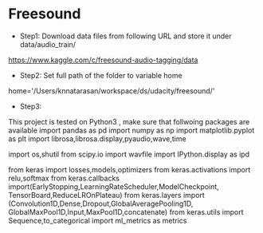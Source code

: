 # Freesound

* Step1:
Download data files from following URL and store it under data/audio_train/

https://www.kaggle.com/c/freesound-audio-tagging/data


* Step2:
Set full path of the folder to variable home

home='/Users/knnatarasan/workspace/ds/udacity/freesound/'

* Step3:

This project is tested on Python3 , make sure that follwoing packages are available 
import pandas as pd
import numpy as np
import matplotlib.pyplot as plt
import librosa,librosa.display,pyaudio,wave,time

import os,shutil
from scipy.io import wavfile
import IPython.display as ipd

from keras import losses,models,optimizers
from keras.activations import relu,softmax
from keras.callbacks import(EarlyStopping,LearningRateScheduler,ModelCheckpoint,
                           TensorBoard,ReduceLROnPlateau)
from keras.layers import (Convolution1D,Dense,Dropout,GlobalAveragePooling1D,
                         GlobalMaxPool1D,Input,MaxPool1D,concatenate)
from keras.utils import Sequence,to_categorical
import ml_metrics as metrics